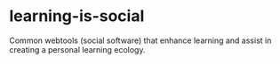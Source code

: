 learning-is-social
==================

Common webtools (social software) that enhance learning and assist in creating a personal learning ecology.
